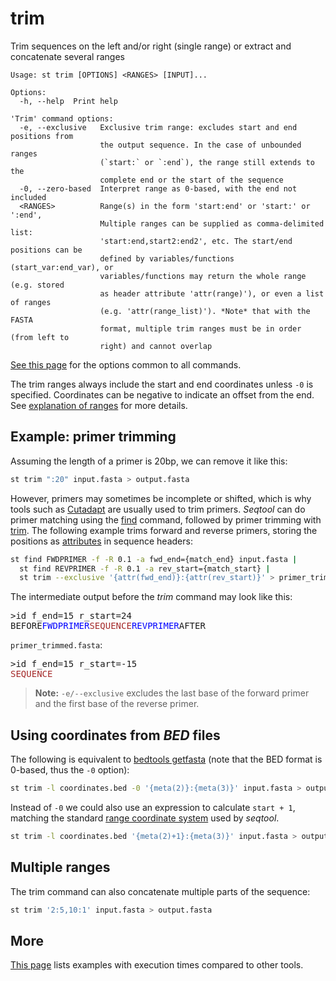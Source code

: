 # trim
Trim sequences on the left and/or right (single range) or extract and
concatenate several ranges

```
Usage: st trim [OPTIONS] <RANGES> [INPUT]...

Options:
  -h, --help  Print help

'Trim' command options:
  -e, --exclusive   Exclusive trim range: excludes start and end positions from
                    the output sequence. In the case of unbounded ranges
                    (`start:` or `:end`), the range still extends to the
                    complete end or the start of the sequence
  -0, --zero-based  Interpret range as 0-based, with the end not included
  <RANGES>          Range(s) in the form 'start:end' or 'start:' or ':end',
                    Multiple ranges can be supplied as comma-delimited list:
                    'start:end,start2:end2', etc. The start/end positions can be
                    defined by variables/functions (start_var:end_var), or
                    variables/functions may return the whole range (e.g. stored
                    as header attribute 'attr(range)'), or even a list of ranges
                    (e.g. 'attr(range_list)'). *Note* that with the FASTA
                    format, multiple trim ranges must be in order (from left to
                    right) and cannot overlap
```
[See this page](opts.md) for the options common to all commands.

The trim ranges always include the start and end coordinates unless `-0` is
specified.
Coordinates can be negative to indicate an offset from the end.
See [explanation of ranges](ranges.md) for more details.

## Example: primer trimming

Assuming the length of a primer is 20bp, we can remove it like this:

```bash
st trim ":20" input.fasta > output.fasta
```

However, primers may sometimes be incomplete or shifted, which is why tools such
as [Cutadapt](https://cutadapt.readthedocs.io) are usually used to trim primers.
*Seqtool* can do primer matching using the [find](find.md) command, followed by primer
trimming with [trim](trim.md).
The following example trims forward and reverse primers, storing the positions
as [attributes](attributes.md) in sequence headers:

```bash
st find FWDPRIMER -f -R 0.1 -a fwd_end={match_end} input.fasta |
  st find REVPRIMER -f -R 0.1 -a rev_start={match_start} |
  st trim --exclusive '{attr(fwd_end)}:{attr(rev_start)}' > primer_trimmed.fasta
```

The intermediate output before the *trim* command may look like this:

<pre>
>id f_end=15 r_start=24
BEFORE<span style="color:blue">FWDPRIMER</span><span style="color:brown">SEQUENCE</span><span style="color:blue">REVPRIMER</span>AFTER
</pre>

`primer_trimmed.fasta`:

<pre>
>id f_end=15 r_start=-15
<span style="color:brown">SEQUENCE</span>
</pre>

> **Note:** `-e/--exclusive` excludes the last base of the forward primer and the first
> base of the reverse primer.


## Using coordinates from *BED* files

The following is equivalent to
[bedtools getfasta](http://bedtools.readthedocs.io/en/latest/content/tools/getfasta.html)
(note that the BED format is 0-based, thus the `-0` option):

```bash
st trim -l coordinates.bed -0 '{meta(2)}:{meta(3)}' input.fasta > output.fasta
```

Instead of `-0` we could also use an expression to calculate `start + 1`,
matching the standard [range coordinate system](ranges.md) used by *seqtool*.

```bash
st trim -l coordinates.bed '{meta(2)+1}:{meta(3)}' input.fasta > output.fasta
```

## Multiple ranges

The trim command can also concatenate multiple parts of the sequence:

```bash
st trim '2:5,10:1' input.fasta > output.fasta
```

## More

[This page](comparison.md#trim) lists examples with execution times compared
to other tools.
